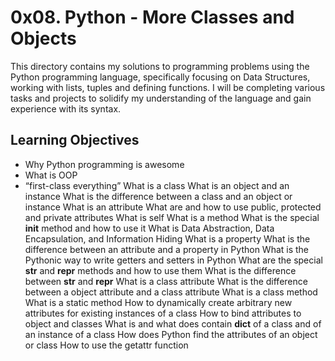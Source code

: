 # 0x08. Python - More Classes and Objects

This directory contains my solutions to programming problems using the Python programming language, specifically focusing on Data Structures, working with lists, tuples and defining functions. I will be completing various tasks and projects to solidify my understanding of the language and gain experience with its syntax.

## Learning Objectives

- Why Python programming is awesome
- What is OOP
- “first-class everything”
  What is a class
  What is an object and an instance
  What is the difference between a class and an object or instance
  What is an attribute
  What are and how to use public, protected and private attributes
  What is self
  What is a method
  What is the special **init** method and how to use it
  What is Data Abstraction, Data Encapsulation, and Information Hiding
  What is a property
  What is the difference between an attribute and a property in Python
  What is the Pythonic way to write getters and setters in Python
  What are the special **str** and **repr** methods and how to use them
  What is the difference between **str** and **repr**
  What is a class attribute
  What is the difference between a object attribute and a class attribute
  What is a class method
  What is a static method
  How to dynamically create arbitrary new attributes for existing instances of a class
  How to bind attributes to object and classes
  What is and what does contain **dict** of a class and of an instance of a class
  How does Python find the attributes of an object or class
  How to use the getattr function
